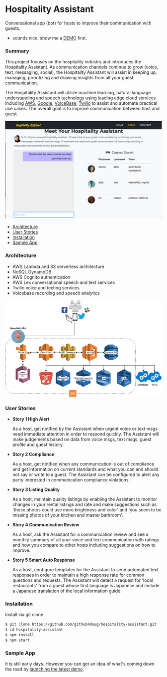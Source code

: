 Hospitality Assistant
=
Conversational app (bot) for hosts to improve their communication with guests.
- sounds nice, show me a
[DEMO](http://bit.ly/2hdVxfn) first.

### Summary
 This project focuses on the hospitality industry and introduces the Hospitality Assistant. As communication channels continue to grow (voice, text, messaging, social), the Hospitality Assistant will assist in keeping up, managing, prioritizing and drawing insights from all your guest communication.

 The Hospitality Assistant will utilize machine learning, natural language understanding and speech technology using leading edge cloud services including [AWS](https://aws.amazon.com/amazon-ai/), [Google](https://ai.google/), [VoiceBase](https://www.voicebase.com/), [Twilio](https://www.twilio.com/)  to assist and automate practical use cases. The overall goal is to improve communication between host and guest.

![](src/images/hospitality-assistant-demo.png)
* [Architecture](#architecture)
* [User Stories](#user-stories)
* [Installation](#installation)
* [Sample App](#sample-app)

### Architecture

* AWS Lambda and S3 serverless architecture
* NoSQL DynamoDB
* AWS Cognito authentication
* AWS Lex  conversational speech and text services
* Twilio voice and texting services
* Voicebase recording and speech analytics

![](src/images/hospitality.png)
### User Stories
* __Story 1 High Alert__   <p> As a host, get notified by the Assistant when urgent voice or text msgs need immediate attention in order to respond quickly. The Assistant will make judgements based on data from voice msgs, text msgs, guest profile and guest history.
* __Story 2 Compliance__ <p> As a host, get notified when any communication is out of compliance and get information on current standards and what you can and should not say or write to a guest. The Assistant can be configured to alert any party interested in communication compliance violations.
* __Story 3 Listing Quality__  <p> As a host, maintain quality listings by enabling the Assistant to monitor changes in your rental listings and rate and make suggestions such as 'these photos could use more brightness and color' and 'you seem to be missing photos of your kitchen and master bathroom'.
* __Story 4 Communication Review__ <p> As a host, ask the Assistant for a communication review and see a monthly summary of all your voice and text communication with ratings and how you compare to other hosts including suggestions on how to improve.
* __Story 5 Smart Auto Response__ <p> As a host, configure templates for the Assistant to send automated text responses in order to maintain a high response rate for common questions and requests. The Assistant will detect a request for 'local restaurants' from a guest whose first language is Japanese and include a Japanese translation of the local information guide.

### Installation
Install via git clone

```bash
$ git clone https://github.com/github4doug/hospitality-assistant.git
$ cd hospitality-assistant
$ npm install
$ npm start
```
### Sample App
It is still early days. However you can get an idea of what's coming down the road by [launching the latest demo](http://bit.ly/2hdVxfn).
